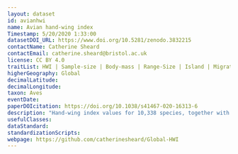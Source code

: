 ```yaml
---
layout: dataset
id: avianhwi
name: Avian hand-wing index
Timestamp: 5/20/2020 1:33:00
datasetDOI_URL: https://www.doi.org/10.5281/zenodo.3832215
contactName: Catherine Sheard
contactEmail: catherine.sheard@bristol.ac.uk
license: CC BY 4.0
traitList: HWI | Sample-size | Body-mass | Range-Size | Island | Migration-1 | Migration-2 | Migration-3 | Territoriality | Diet | Habitat | Latitude | AnnualTemp | TempRange | AnnualPrecip | PrecipRange
higherGeography: Global
decimalLatitude:
decimalLongitude:
taxon: Aves
eventDate: 
paperDOIcitation: https://doi.org/10.1038/s41467-020-16313-6
description: "Hand-wing index values for 10,338 species, together with a variety of ecological and environmental traits, matched to the Jetz et al. 2012 phylogeny and to IUCN Red List scientific names."
usefulClasses: 
dataStandard: 
standardizationScripts: 
webpage: https://github.com/catherinesheard/Global-HWI
---
```

